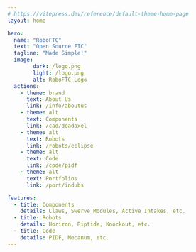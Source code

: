 ```yaml
---
# https://vitepress.dev/reference/default-theme-home-page
layout: home

hero:
  name: "RoboFTC"
  text: "Open Source FTC"
  tagline: "Made Simple!"
  image:
        dark: /logo.png
        light: /logo.png
        alt: RoboFTC Logo
  actions:
    - theme: brand
      text: About Us
      link: /info/aboutus
    - theme: alt
      text: Components
      link: /cad/deadaxel
    - theme: alt
      text: Robots
      link: /robots/eclipse
    - theme: alt
      text: Code
      link: /code/pidf
    - theme: alt
      text: Portfolios
      link: /port/indubs

features:
  - title: Components
    details: Claws, Swerve Modules, Active Intakes, etc.
  - title: Robots
    details: Horizon, Riptide, Knockout, etc.
  - title: Code
    details: PIDF, Mecanum, etc.
---
```

